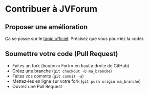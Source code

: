 # Contribuer à JVForum

## Proposer une amélioration

Ça se passe sur le [topic officiel](http://jvforum.fr/1000021/39674315-appli-jvforum-topic-officiel). Précisez que vous pourriez la coder.

## Soumettre votre code (Pull Request)

- Faites un fork (bouton « Fork » en haut à droite de GitHub)
- Créez une branche (`git checkout -b ma_branche`)
- Faites vos commits (`git commit -a`)
- Mettez-les en ligne sur votre fork (`git push origin ma_branche`)
- Ouvrez une Pull Request
